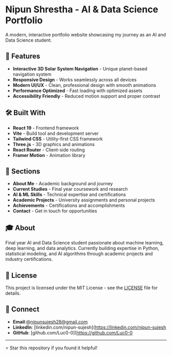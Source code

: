 # Nipun Shrestha - AI & Data Science Portfolio

A modern, interactive portfolio website showcasing my journey as an AI and Data Science student.

## 🚀 Features

- **Interactive 3D Solar System Navigation** - Unique planet-based navigation system
- **Responsive Design** - Works seamlessly across all devices
- **Modern UI/UX** - Clean, professional design with smooth animations
- **Performance Optimized** - Fast loading with optimized assets
- **Accessibility Friendly** - Reduced motion support and proper contrast

## 🛠️ Built With

- **React 19** - Frontend framework
- **Vite** - Build tool and development server
- **Tailwind CSS** - Utility-first CSS framework
- **Three.js** - 3D graphics and animations
- **React Router** - Client-side routing
- **Framer Motion** - Animation library

## 📱 Sections

- **About Me** - Academic background and journey
- **Current Studies** - Final year coursework and research
- **AI & ML Skills** - Technical expertise and certifications
- **Academic Projects** - University assignments and personal projects
- **Achievements** - Certifications and accomplishments
- **Contact** - Get in touch for opportunities

## 🎓 About

Final year AI and Data Science student passionate about machine learning, deep learning, and data analytics. Currently building expertise in Python, statistical modeling, and AI algorithms through academic projects and industry certifications.

## 📄 License

This project is licensed under the MIT License - see the [LICENSE](LICENSE) file for details.

## 🤝 Connect

- **Email**:@nipunsujesh28@gmail.com
- **LinkedIn**: [linkedin.com/nipun-sujesh](https://linkedin.com/nipun-sujesh
- **GitHub**: [github.com/Luc0-0](https://github.com/Luc0-0

---

⭐ Star this repository if you found it helpful!
